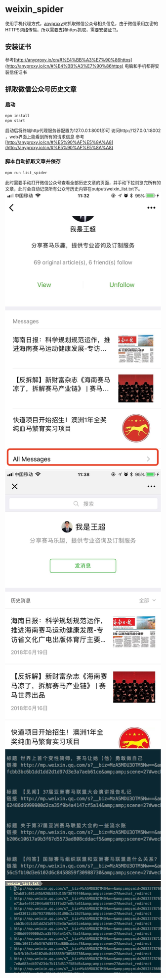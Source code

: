 # weixin_spider
使用手机代理方式，[anyproxy](http://anyproxy.io/cn/)来抓取微信公众号相关信息，由于微信采用加密的HTTPS网络传输，所以需要支持https抓取，需要安装证书。
## 安装证书
参考[http://anyproxy.io/cn/#%E4%BB%A3%E7%90%86https](http://anyproxy.io/cn/#%E4%BB%A3%E7%90%86https)
电脑和手机都得安装信任证书
## 抓取微信公众号历史文章
### 启动

    npm install
    npm start

启动后将终端http代理服务器配置为127.0.0.1:8001即可
访问http://127.0.0.1:8002 ，web界面上能看到所有的请求信息
参考[http://anyproxy.io/cn/#%E5%90%AF%E5%8A%A8](http://anyproxy.io/cn/#%E5%90%AF%E5%8A%A8)
### 脚本自动抓取文章并保存

    npm run list_spider

此时需要手动打开微信公众号查看全部历史文章的页面，并手动下拉浏览完所有的文章，此时会自动记录所有公众号历史内容在output/weixin_list.txt下。
![进入所有文章](./asset/wangchao.jpg)
![所有文章列表页](./asset/wangchao_list.jpeg)
![抓取过程](./asset/spider_list.jpg)
![抓取结果](./asset/spider_result.png)
